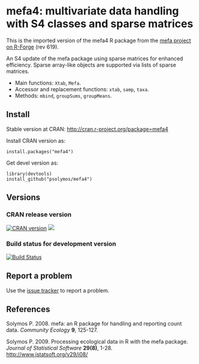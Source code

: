 # mefa4: multivariate data handling with S4 classes and sparse matrices

This is the imported version of the mefa4 R package from the [mefa project on R-Forge](https://r-forge.r-project.org/projects/mefa/) (rev 619).

An S4 update of the mefa package using sparse matrices for enhanced efficiency.
Sparse array-like objects are supported via lists of sparse matrices.

* Main functions: `Xtab`, `Mefa`.
* Accessor and replacement functions: `xtab`, `samp`, `taxa`.
* Methods: `mbind`, `groupSums`, `groupMeans`.

## Install

Stable version at CRAN: http://cran.r-project.org/package=mefa4

Install CRAN version as:
```{r}
install.packages("mefa4")
```

Get devel version as:
```{r}
library(devtools)
install_github("psolymos/mefa4")
```

## Versions

### CRAN release version

[![CRAN version](http://www.r-pkg.org/badges/version/mefa4)](http://cran.rstudio.com/web/packages/mefa4/index.html) [![](http://cranlogs.r-pkg.org/badges/grand-total/mefa4)](http://cran.rstudio.com/web/packages/mefa4/index.html)

### Build status for development version

[![Build Status](https://travis-ci.org/psolymos/mefa4.svg?branch=master)](https://travis-ci.org/psolymos/mefa4)

## Report a problem

Use the [issue tracker](https://github.com/psolymos/mefa4/issues)
to report a problem.

## References

Solymos P. 2008. mefa: an R package for handling and reporting count data.
_Community Ecology_ **9**, 125-127.

Solymos P. 2009. Processing ecological data in R with the mefa package.
_Journal of Statistical Software_ **29(8)**, 1-28.
http://www.jstatsoft.org/v29/i08/
